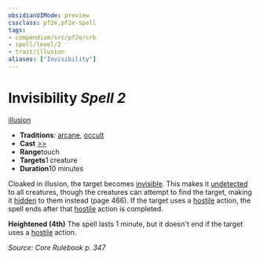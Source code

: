 ```yaml
---
obsidianUIMode: preview
cssclass: pf2e,pf2e-spell
tags:
- compendium/src/pf2e/crb
- spell/level/2
- trait/illusion
aliases: ["Invisibility"]
---
```

# Invisibility *Spell 2*   
[illusion](../../rules/traits/illusion.md)  

- **Traditions**: [arcane](../../rules/traits/arcane.md), [occult](../../rules/traits/occult.md)
- **Cast** [>>](../../rules/core-rulebook/chapter-9-playing-the-game.md#Actions "Two-Action") 
- **Range**touch
- **Targets**1 creature
- **Duration**10 minutes

Cloaked in illusion, the target becomes [invisible](../../rules/conditions.md#Invisible). This makes it [undetected](../../rules/conditions.md#Undetected) to all creatures, though the creatures can attempt to find the target, making it [hidden](../../rules/conditions.md#Hidden) to them instead (page 466). If the target uses a [hostile](../../rules/conditions.md#Hostile) action, the spell ends after that [hostile](../../rules/conditions.md#Hostile) action is completed.

**Heightened (4th)** The spell lasts 1 minute, but it doesn't end if the target uses a [hostile](../../rules/conditions.md#Hostile) action.

*Source: Core Rulebook p. 347*